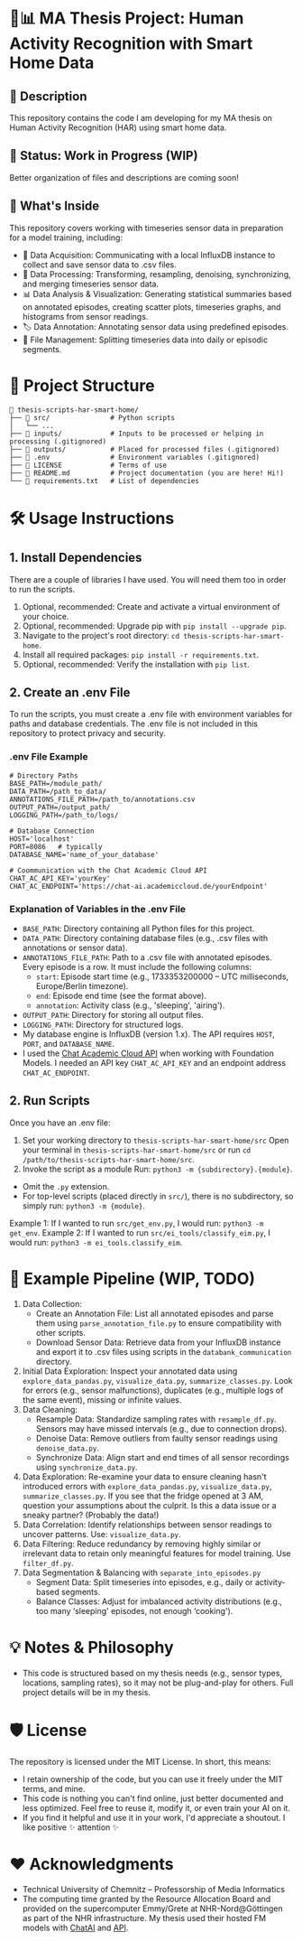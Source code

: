 # 🏡📊 MA Thesis Project: Human Activity Recognition with Smart Home Data
## 📝 Description
This repository contains the code I am developing for my MA thesis on Human Activity Recognition (HAR) using smart home data.
## 🚧 Status: Work in Progress (WIP)
Better organization of files and descriptions are coming soon!
## 📂 What's Inside
This repository covers working with timeseries sensor data in preparation for a model training, including:
- 📡 Data Acquisition: Communicating with a local InfluxDB instance to collect and save sensor data to .csv files.
- 🧹 Data Processing: Transforming, resampling, denoising, synchronizing, and merging timeseries sensor data.
- 📊 Data Analysis & Visualization: Generating statistical summaries based on annotated episodes, creating scatter plots, timeseries graphs, and histograms from sensor readings.
- 🏷️ Data Annotation: Annotating sensor data using predefined episodes.
- 📁 File Management: Splitting timeseries data into daily or episodic segments.
# 📝 Project Structure
```
📂 thesis-scripts-har-smart-home/
├── 📁 src/               # Python scripts
│   └── ...      
├── 📁 inputs/            # Inputs to be processed or helping in processing (.gitignored)
├── 📁 outputs/           # Placed for processed files (.gitignored)
├── 📄 .env               # Environment variables (.gitignored)
├── 📄 LICENSE            # Terms of use
├── 📄 README.md          # Project documentation (you are here! Hi!)
└── 📄 requirements.txt   # List of dependencies
```
# 🛠️ Usage Instructions
## 1. Install Dependencies
There are a couple of libraries I have used. You will need them too in order to run the scripts.
1. Optional, recommended: Create and activate a virtual environment of your choice.
2. Optional, recommended: Upgrade pip with `pip install --upgrade pip`.
3. Navigate to the project's root directory: `cd thesis-scripts-har-smart-home`.
4. Install all required packages: `pip install -r requirements.txt`.
5. Optional, recommended: Verify the installation with `pip list`.
## 2. Create an .env File
To run the scripts, you must create a .env file with environment variables for paths and database credentials. The .env file is not included in this repository to protect privacy and security.
### .env File Example
```
# Directory Paths
BASE_PATH=/module_path/
DATA_PATH=/path_to_data/
ANNOTATIONS_FILE_PATH=/path_to/annotations.csv
OUTPUT_PATH=/output_path/
LOGGING_PATH=/path_to/logs/

# Database Connection
HOST='localhost'
PORT=8086   # typically
DATABASE_NAME='name_of_your_database'

# Coommunication with the Chat Academic Cloud API
CHAT_AC_API_KEY='yourKey'
CHAT_AC_ENDPOINT='https://chat-ai.academiccloud.de/yourEndpoint'
```
### Explanation of Variables in the .env File
- `BASE_PATH`: Directory containing all Python files for this project.
- `DATA_PATH`: Directory containing database files (e.g., .csv files with annotations or sensor data).
- `ANNOTATIONS_FILE_PATH`: Path to a .csv file with annotated episodes. Every episode is a row. It must include the following columns:
    - `start`: Episode start time (e.g., 1733353200000 – UTC milliseconds, Europe/Berlin timezone).
    - `end`: Episode end time (see the format above).
    - `annotation`: Activity class (e.g., 'sleeping', 'airing').
- `OUTPUT_PATH`: Directory for storing all output files.
- `LOGGING_PATH`: Directory for structured logs.
- My database engine is InfluxDB (version 1.x). The API requires `HOST`, `PORT`, and `DATABASE_NAME`.
- I used the [Chat Academic Cloud API](https://docs.hpc.gwdg.de/services/saia/index.html) when working with Foundation Models. I needed an API key `CHAT_AC_API_KEY` and an endpoint address `CHAT_AC_ENDPOINT`.
## 2. Run Scripts
Once you have an .env file:
1. Set your working directory to `thesis-scripts-har-smart-home/src`
Open your terminal in `thesis-scripts-har-smart-home/src` or run `cd /path/to/thesis-scripts-har-smart-home/src`.
2. Invoke the script as a module
Run: `python3 -m {subdirectory}.{module}`. 
- Omit the `.py` extension.
- For top-level scripts (placed directly in `src/`), there is no subdirectory, so simply run: `python3 -m {module}`.

Example 1: If I wanted to run `src/get_env.py`, I would run: `python3 -m get_env`. 
Example 2: If I wanted to run `src/ei_tools/classify_eim.py`, I would run: `python3 -m ei_tools.classify_eim`.
# 🚀 Example Pipeline (WIP, TODO)
1. Data Collection:
    - Create an Annotation File: List all annotated episodes and parse them using `parse_annotation_file.py` to ensure compatibility with other scripts.
    - Download Sensor Data: Retrieve data from your InfluxDB instance and export it to .csv files using scripts in the `databank_communication` directory.
2. Initial Data Exploration: Inspect your annotated data using `explore_data_pandas.py`, `visualize_data.py`, `summarize_classes.py`. Look for errors (e.g., sensor malfunctions), duplicates (e.g., multiple logs of the same event), missing or infinite values.
3. Data Cleaning: 
    - Resample Data: Standardize sampling rates with `resample_df.py`. Sensors may have missed intervals (e.g., due to connection drops).
    - Denoise Data: Remove outliers from faulty sensor readings using `denoise_data.py`.
    - Synchronize Data: Align start and end times of all sensor recordings using `synchronize_data.py`.
4. Data Exploration: Re-examine your data to ensure cleaning hasn't introduced errors with `explore_data_pandas.py`, `visualize_data.py`, `summarize_classes.py`. If you see that the fridge opened at 3 AM, question your assumptions about the culprit. Is this a data issue or a sneaky partner? (Probably the data!)
5. Data Correlation: Identify relationships between sensor readings to uncover patterns. Use: `visualize_data.py`.
6. Data Filtering: Reduce redundancy by removing highly similar or irrelevant data to retain only meaningful features for model training. Use `filter_df.py`.
7. Data Segmentation & Balancing with `separate_into_episodes.py`
    - Segment Data: Split timeseries into episodes, e.g., daily or activity-based segments.
    - Balance Classes: Adjust for imbalanced activity distributions (e.g., too many ‘sleeping' episodes, not enough ‘cooking').
# 💡 Notes & Philosophy
- This code is structured based on my thesis needs (e.g., sensor types, locations, sampling rates), so it may not be plug-and-play for others. Full project details will be in my thesis.
# 🛡️ License
The repository is licensed under the MIT License. In short, this means:
- I retain ownership of the code, but you can use it freely under the MIT terms, and mine.  
- This code is nothing you can't find online, just better documented and less optimized. Feel free to reuse it, modify it, or even train your AI on it.  
- If you find it helpful and use it in your work, I'd appreciate a shoutout. I like positive ✨ attention ✨
# ❤️ Acknowledgments
- Technical University of Chemnitz – Professorship of Media Informatics
- The computing time granted by the Resource Allocation Board and provided on the supercomputer Emmy/Grete at NHR-Nord@Göttingen as part of the NHR infrastructure. My thesis used their hosted FM models with [ChatAI](https://docs.hpc.gwdg.de/services/chat-ai/index.html) and [API](https://docs.hpc.gwdg.de/services/saia/index.html).